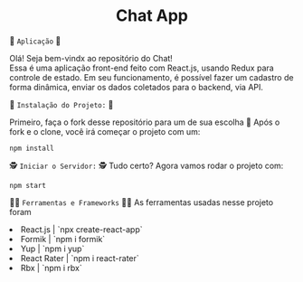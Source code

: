 <h1 align="center"> Chat App </h1>

<!-- 🤖  `Aplicação` 🦾 </br> -->
<span align="center"> 🤖  `Aplicação` 🦾 </span>

Olá! Seja bem-vindx ao repositório do Chat!  
Essa é uma aplicação front-end feito com React.js, usando Redux para controle de estado.
Em seu funcionamento, é possível fazer um cadastro de forma dinâmica, enviar os dados coletados para o backend, via API.

 <!-- 🧠 `Instalação do Projeto:` 🧠 -->
<span align="center"> 🧠 `Instalação do Projeto:` 🧠 </span>

Primeiro, faça o fork desse repositório para um de sua escolha 🍴
Após o fork e o clone, você irá começar o projeto com um:
```
npm install
```

<!-- 🕵 `Iniciar o Servidor:` 🕵 -->
<span align="center"> 🕵 `Iniciar o Servidor:` 🕵 </span>
Tudo certo? Agora vamos rodar o projeto com:
```
npm start
```

<!-- 👩‍🌾 `Ferramentas e Frameworks` 🧑‍🌾 -->
<span align="center">👩‍🌾 `Ferramentas e Frameworks` 🧑‍🌾 </span>
As ferramentas usadas nesse projeto foram

<li>React.js | `npx create-react-app` </li>
<li>Formik | `npm i formik`</li>
<li>Yup | `npm i yup`</li>
<li>React Rater | `npm i react-rater` </li>
<li>Rbx | `npm i rbx`</li>